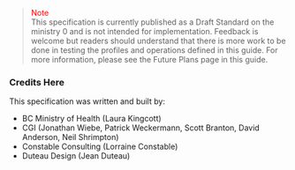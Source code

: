 ><span style="color:red">Note</span><br>This specification is currently published as a Draft Standard on the ministry 0 and is not intended for implementation. Feedback is welcome but readers should understand that there is more work to be done in testing the profiles and operations defined in this guide. For more information, please see the Future Plans page in this guide.

### Credits Here

This specification was written and built by:

* BC Ministry of Health (Laura Kingcott)
* CGI (Jonathan Wiebe, Patrick Weckermann, Scott Branton, David Anderson, Neil Shrimpton)
* Constable Consulting (Lorraine Constable)
* Duteau Design (Jean Duteau)

